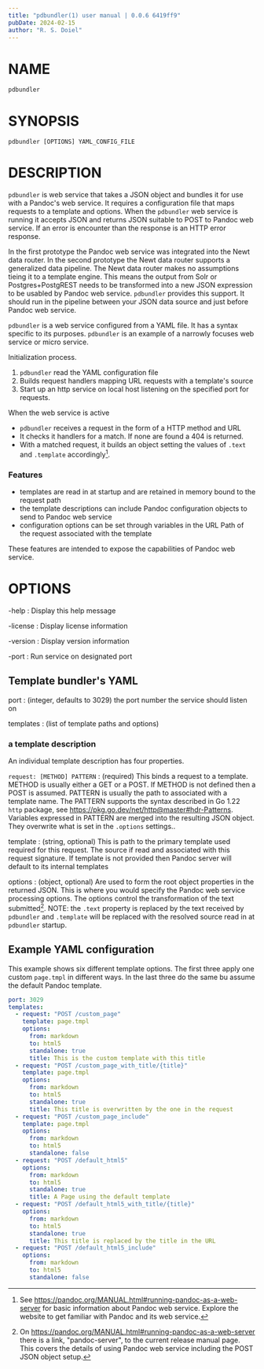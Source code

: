 ```yaml
---
title: "pdbundler(1) user manual | 0.0.6 6419ff9"
pubDate: 2024-02-15
author: "R. S. Doiel"
---
```


# NAME

`pdbundler`

# SYNOPSIS

`pdbundler [OPTIONS] YAML_CONFIG_FILE`

# DESCRIPTION

`pdbundler` is web service that takes a JSON object and bundles it for use with a Pandoc's web service. It requires a configuration file that maps requests to a template and options. When the `pdbundler` web service is running it accepts JSON and returns JSON suitable to POST to Pandoc web service. If an error is encounter than the response is an HTTP error response.

In the first prototype the Pandoc web service was integrated into the Newt data router. In the second prototype the Newt data router supports a generalized data pipeline. The Newt data router makes no assumptions tieing it to a template engine. This means the output from Solr or Postgres+PostgREST needs to be transformed into a new JSON expression to be usabled by Pandoc web service. `pdbundler` provides this support. It should run in the pipeline between your JSON data source and just before Pandoc web service.

`pdbundler` is a web service configured from a YAML file. It has a syntax specific to its purposes. `pdbundler` is an example of a narrowly focuses web service or micro service.

Initialization process.

1. `pdbundler` read the YAML configuration file
2. Builds request handlers mapping URL requests with a template's source
3. Start up an http service on local host listening on the specified port for requests.

When the web service is active 

- `pdbundler` receives a request in the form of a HTTP method and URL
- It checks it handlers for a match. If none are found a 404 is returned.
- With a matched request, it builds an object setting the values of `.text` and `.template` accordingly[^1]. 

### Features

- templates are read in at startup and are retained in memory bound to the request path
- the template descriptions can include Pandoc configuration objects to send to Pandoc web service
- configuration options can be set through variables in the URL Path of the request associated with the template

These features are intended to expose the capabilities of Pandoc web service.

# OPTIONS

-help
: Display this help message

-license
: Display license information

-version
: Display version information

-port
: Run service on designated port

## Template bundler's YAML

port
: (integer, defaults to 3029) the port number the service should listen on

templates
: (list of template paths and options)

### a template description

An individual template description has four properties.

`request: [METHOD] PATTERN`
: (required) This binds a request to a template. METHOD is usually either a GET or a POST. If METHOD is not defined then a POST is assumed. PATTERN is usually the path to associated with a template name. The PATTERN supports the syntax described in Go 1.22 `http` package, see <https://pkg.go.dev/net/http@master#hdr-Patterns>. Variables expressed in PATTERN are merged into the resulting JSON object. They overwrite what is set in the `.options` settings..

template
: (string, optional) This is path to the primary template used required for this request. The source if read and associated with this request signature. If template is not provided then Pandoc server will default to its internal templates

options
: (object, optional) Are used to form the root object properties in the returned JSON. This is where you would specify the Pandoc web service processing options. The options control the transformation of the text submitted[^2]. NOTE: the `.text` property is replaced by the text received by `pdbundler` and `.template` will be replaced with the resolved source read in at `pdbundler` startup.

## Example YAML configuration

This example shows six different template options. The first three apply one custom `page.tmpl` in different ways. In the last three do the same bu assume the default Pandoc template.

~~~yaml
port: 3029
templates:
  - request: "POST /custom_page"
    template: page.tmpl
    options:
      from: markdown
      to: html5
      standalone: true
      title: This is the custom template with this title
  - request: "POST /custom_page_with_title/{title}"
    template: page.tmpl
    options:
      from: markdown
      to: html5
      standalone: true
      title: This title is overwritten by the one in the request
  - request: "POST /custom_page_include"
    template: page.tmpl
    options:
      from: markdown
      to: html5
      standalone: false
  - request: "POST /default_html5"
    options:
      from: markdown
      to: html5
      standalone: true
      title: A Page using the default template
  - request: "POST /default_html5_with_title/{title}"
    options:
      from: markdown
      to: html5
      standalone: true
      title: This title is replaced by the title in the URL
  - request: "POST /default_html5_include"
    options:
      from: markdown
      to: html5
      standalone: false
~~~

[^1]: See <https://pandoc.org/MANUAL.html#running-pandoc-as-a-web-server> for basic information about Pandoc web service. Explore the website to get familiar with Pandoc and its web service.

[^2]: On <https://pandoc.org/MANUAL.html#running-pandoc-as-a-web-server> there is a link, "pandoc-server", to the current release manual page. This covers the details of using Pandoc web service including the POST JSON object setup.

